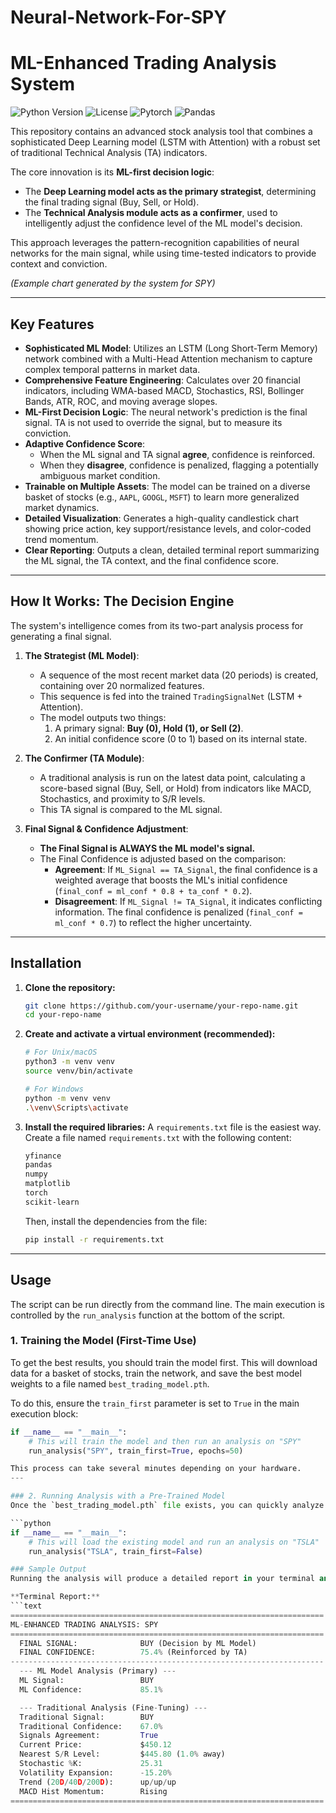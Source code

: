 # Neural-Network-For-SPY
# ML-Enhanced Trading Analysis System

![Python Version](https://img.shields.io/badge/python-3.8+-blue.svg)
![License](https://img.shields.io/badge/License-MIT-green.svg)
![Pytorch](https://img.shields.io/badge/PyTorch-%23EE4C2C.svg?style=flat&logo=pytorch&logoColor=white)
![Pandas](https://img.shields.io/badge/pandas-%23150458.svg?style=flat&logo=pandas&logoColor=white)

This repository contains an advanced stock analysis tool that combines a sophisticated Deep Learning model (LSTM with Attention) with a robust set of traditional Technical Analysis (TA) indicators.

The core innovation is its **ML-first decision logic**:
*   The **Deep Learning model acts as the primary strategist**, determining the final trading signal (Buy, Sell, or Hold).
*   The **Technical Analysis module acts as a confirmer**, used to intelligently adjust the confidence level of the ML model's decision.

This approach leverages the pattern-recognition capabilities of neural networks for the main signal, while using time-tested indicators to provide context and conviction.


*(Example chart generated by the system for SPY)*

---

## Key Features

-   **Sophisticated ML Model**: Utilizes an LSTM (Long Short-Term Memory) network combined with a Multi-Head Attention mechanism to capture complex temporal patterns in market data.
-   **Comprehensive Feature Engineering**: Calculates over 20 financial indicators, including WMA-based MACD, Stochastics, RSI, Bollinger Bands, ATR, ROC, and moving average slopes.
-   **ML-First Decision Logic**: The neural network's prediction is the final signal. TA is not used to override the signal, but to measure its conviction.
-   **Adaptive Confidence Score**:
    -   When the ML signal and TA signal **agree**, confidence is reinforced.
    -   When they **disagree**, confidence is penalized, flagging a potentially ambiguous market condition.
-   **Trainable on Multiple Assets**: The model can be trained on a diverse basket of stocks (e.g., `AAPL`, `GOOGL`, `MSFT`) to learn more generalized market dynamics.
-   **Detailed Visualization**: Generates a high-quality candlestick chart showing price action, key support/resistance levels, and color-coded trend momentum.
-   **Clear Reporting**: Outputs a clean, detailed terminal report summarizing the ML signal, the TA context, and the final confidence score.

---

## How It Works: The Decision Engine

The system's intelligence comes from its two-part analysis process for generating a final signal.

1.  **The Strategist (ML Model)**:
    -   A sequence of the most recent market data (20 periods) is created, containing over 20 normalized features.
    -   This sequence is fed into the trained `TradingSignalNet` (LSTM + Attention).
    -   The model outputs two things:
        1.  A primary signal: **Buy (0), Hold (1), or Sell (2)**.
        2.  An initial confidence score (0 to 1) based on its internal state.

2.  **The Confirmer (TA Module)**:
    -   A traditional analysis is run on the latest data point, calculating a score-based signal (Buy, Sell, or Hold) from indicators like MACD, Stochastics, and proximity to S/R levels.
    -   This TA signal is compared to the ML signal.

3.  **Final Signal & Confidence Adjustment**:
    -   **The Final Signal is ALWAYS the ML model's signal.**
    -   The Final Confidence is adjusted based on the comparison:
        -   **Agreement**: If `ML_Signal == TA_Signal`, the final confidence is a weighted average that boosts the ML's initial confidence (`final_conf = ml_conf * 0.8 + ta_conf * 0.2`).
        -   **Disagreement**: If `ML_Signal != TA_Signal`, it indicates conflicting information. The final confidence is penalized (`final_conf = ml_conf * 0.7`) to reflect the higher uncertainty.

---

## Installation

1.  **Clone the repository:**
    ```bash
    git clone https://github.com/your-username/your-repo-name.git
    cd your-repo-name
    ```

2.  **Create and activate a virtual environment (recommended):**
    ```bash
    # For Unix/macOS
    python3 -m venv venv
    source venv/bin/activate

    # For Windows
    python -m venv venv
    .\venv\Scripts\activate
    ```

3.  **Install the required libraries:**
    A `requirements.txt` file is the easiest way. Create a file named `requirements.txt` with the following content:
    ```txt
    yfinance
    pandas
    numpy
    matplotlib
    torch
    scikit-learn
    ```
    Then, install the dependencies from the file:
    ```bash
    pip install -r requirements.txt
    ```

---

## Usage

The script can be run directly from the command line. The main execution is controlled by the `run_analysis` function at the bottom of the script.

### 1. Training the Model (First-Time Use)

To get the best results, you should train the model first. This will download data for a basket of stocks, train the network, and save the best model weights to a file named `best_trading_model.pth`.

To do this, ensure the `train_first` parameter is set to `True` in the main execution block:
```python
if __name__ == "__main__":
    # This will train the model and then run an analysis on "SPY"
    run_analysis("SPY", train_first=True, epochs=50)

This process can take several minutes depending on your hardware.
---

### 2. Running Analysis with a Pre-Trained Model
Once the `best_trading_model.pth` file exists, you can quickly analyze any ticker by setting `train_first=False`.

```python
if __name__ == "__main__":
    # This will load the existing model and run an analysis on "TSLA"
    run_analysis("TSLA", train_first=False)

### Sample Output
Running the analysis will produce a detailed report in your terminal and display a chart.

**Terminal Report:**
```text
======================================================================
ML-ENHANCED TRADING ANALYSIS: SPY
======================================================================
  FINAL SIGNAL:              BUY (Decision by ML Model)
  FINAL CONFIDENCE:          75.4% (Reinforced by TA)
----------------------------------------------------------------------
  --- ML Model Analysis (Primary) ---
  ML Signal:                 BUY
  ML Confidence:             85.1%

  --- Traditional Analysis (Fine-Tuning) ---
  Traditional Signal:        BUY
  Traditional Confidence:    67.0%
  Signals Agreement:         True
  Current Price:             $450.12
  Nearest S/R Level:         $445.80 (1.0% away)
  Stochastic %K:             25.31
  Volatility Expansion:      -15.20%
  Trend (20D/40D/200D):      up/up/up
  MACD Hist Momentum:        Rising
======================================================================
